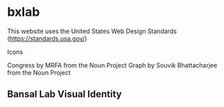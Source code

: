 # bxlab

This website uses the United States Web Design Standards
(https://standards.usa.gov/)


Icons

Congress by MRFA from the Noun Project
Graph by Souvik Bhattacharjee from the Noun Project

## Bansal Lab Visual Identity
